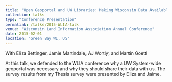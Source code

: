 ```yaml
---
title: "Open Geoportal and UW Libraries: Making Wisconsin Data Available to Students, Researchers, and Future Generations"
collection: talks
type: "Conference Presentation"
permalink: /talks/2015-WLIA-talk
venue: "Wisconsin Land Information Association Annual Conference"
date: 2015-02-01
location: "Green Bay WI, US"
---
```

With Eliza Bettinger, Jamie Martindale, AJ Wortly, and Martin Goettl

At this talk, we defended to the WLIA conference why a UW System-wide geoportal was necessary and why they should share their data with us. The survey results from my Thesis survey were presented by Eliza and Jaime.